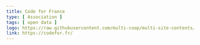 ```yaml
---
title: Code for France
type: [ Association ]
tags: [ open data ]
logo: https://raw.githubusercontent.com/multi-coop/multi-site-contents/maj-edito/texts/network/images/logo-codeforfrance.png
link: https://codefor.fr/
---
```

